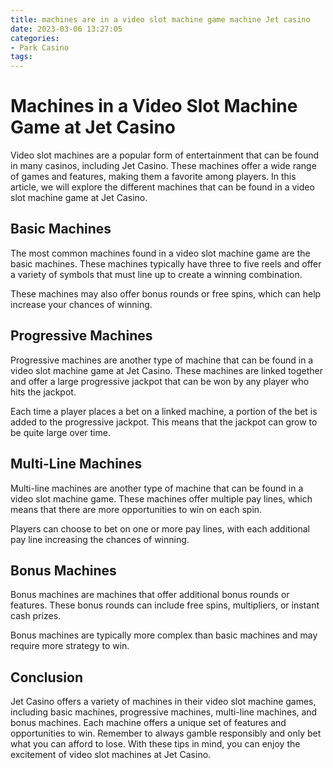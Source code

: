 ```yaml
---
title: machines are in a video slot machine game machine Jet casino
date: 2023-03-06 13:27:05
categories:
- Park Casino
tags:
---
```



# Machines in a Video Slot Machine Game at Jet Casino

Video slot machines are a popular form of entertainment that can be found in many casinos, including Jet Casino. These machines offer a wide range of games and features, making them a favorite among players. In this article, we will explore the different machines that can be found in a video slot machine game at Jet Casino.

## Basic Machines

The most common machines found in a video slot machine game are the basic machines. These machines typically have three to five reels and offer a variety of symbols that must line up to create a winning combination.

These machines may also offer bonus rounds or free spins, which can help increase your chances of winning.

## Progressive Machines

Progressive machines are another type of machine that can be found in a video slot machine game at Jet Casino. These machines are linked together and offer a large progressive jackpot that can be won by any player who hits the jackpot.

Each time a player places a bet on a linked machine, a portion of the bet is added to the progressive jackpot. This means that the jackpot can grow to be quite large over time.

## Multi-Line Machines

Multi-line machines are another type of machine that can be found in a video slot machine game. These machines offer multiple pay lines, which means that there are more opportunities to win on each spin.

Players can choose to bet on one or more pay lines, with each additional pay line increasing the chances of winning.

## Bonus Machines

Bonus machines are machines that offer additional bonus rounds or features. These bonus rounds can include free spins, multipliers, or instant cash prizes.

Bonus machines are typically more complex than basic machines and may require more strategy to win.

## Conclusion

Jet Casino offers a variety of machines in their video slot machine games, including basic machines, progressive machines, multi-line machines, and bonus machines. Each machine offers a unique set of features and opportunities to win. Remember to always gamble responsibly and only bet what you can afford to lose. With these tips in mind, you can enjoy the excitement of video slot machines at Jet Casino.